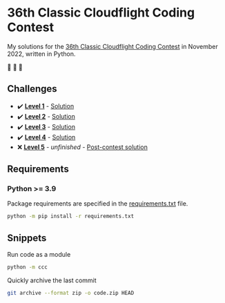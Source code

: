 # 36th Classic Cloudflight Coding Contest

My solutions for the [36th Classic Cloudflight Coding Contest](https://codingcontest.org/) in November 2022, written in Python.

:goat: :goat: :goat:

## Challenges

- :heavy_check_mark: **[Level 1](data/Level%201.pdf)** - [Solution](/../level1/ccc/contest.py)
- :heavy_check_mark: **[Level 2](data/Level%202.pdf)** - [Solution](/../level2/ccc/contest.py)
- :heavy_check_mark: **[Level 3](data/Level%203.pdf)** - [Solution](/../level3/ccc/contest.py)
- :heavy_check_mark: **[Level 4](data/Level%204.pdf)** - [Solution](/../level4/ccc/contest.py)
- :x: **[Level 5](data/Level%205.pdf)** - *unfinished* - [Post-contest solution](ccc/contest.py)

## Requirements

### Python >= 3.9

Package requirements are specified in the [requirements.txt](requirements.txt) file.

```sh
python -m pip install -r requirements.txt
```

## Snippets

Run code as a module

```sh
python -m ccc
```

Quickly archive the last commit

```sh
git archive --format zip -o code.zip HEAD
```
